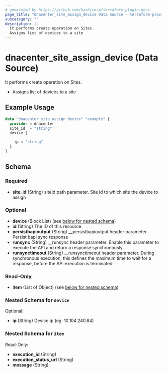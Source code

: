 ```yaml
---
# generated by https://github.com/hashicorp/terraform-plugin-docs
page_title: "dnacenter_site_assign_device Data Source - terraform-provider-dnacenter"
subcategory: ""
description: |-
  It performs create operation on Sites.
  Assigns list of devices to a site
---
```


# dnacenter_site_assign_device (Data Source)

It performs create operation on Sites.

- Assigns list of devices to a site

## Example Usage

```terraform
data "dnacenter_site_assign_device" "example" {
  provider = dnacenter
  site_id  = "string"
  device {

    ip = "string"
  }
}
```

<!-- schema generated by tfplugindocs -->
## Schema

### Required

- **site_id** (String) siteId path parameter. Site id to which site the device to assign

### Optional

- **device** (Block List) (see [below for nested schema](#nestedblock--device))
- **id** (String) The ID of this resource.
- **persistbapioutput** (String) __persistbapioutput header parameter. Persist bapi sync response
- **runsync** (String) __runsync header parameter. Enable this parameter to execute the API and return a response synchronously
- **runsynctimeout** (String) __runsynctimeout header parameter. During synchronous execution, this defines the maximum time to wait for a response, before the API execution is terminated

### Read-Only

- **item** (List of Object) (see [below for nested schema](#nestedatt--item))

<a id="nestedblock--device"></a>
### Nested Schema for `device`

Optional:

- **ip** (String) Device ip (eg: 10.104.240.64)


<a id="nestedatt--item"></a>
### Nested Schema for `item`

Read-Only:

- **execution_id** (String)
- **execution_status_url** (String)
- **message** (String)



